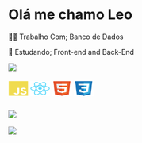 # Olá me chamo Leo 

👨‍💻 Trabalho Com; Banco de Dados

📖 Estudando; Front-end and Back-End




  <img height="180em" src="https://github-readme-stats.vercel.app/api/top-langs/?username=Leoh41&layout=compact&langs_count=7&theme=dark"/>
</div>

  <div style="display: inline_block"><br>

  <img align="center" alt="Leo-Js" height="30" width="40" src="https://raw.githubusercontent.com/devicons/devicon/master/icons/javascript/javascript-plain.svg">



  <img align="center" alt="Leo-React" height="30" width="40" src="https://raw.githubusercontent.com/devicons/devicon/master/icons/react/react-original.svg">

  <img align="center" alt="Leo-HTML" height="30" width="40" src="https://raw.githubusercontent.com/devicons/devicon/master/icons/html5/html5-original.svg">

  <img align="center" alt="Leo-Node" height="30" width="40" src="https://raw.githubusercontent.com/devicons/devicon/master/icons/css3/css3-original.svg">







</div>
  
  
  
  
  
  ##
 
<div> 
 

  <a href = "mailto: zalooneforever76@gmail.com"><img src="https://img.shields.io/badge/-Gmail-%23333?style=for-the-badge&logo=gmail&logoColor=white" target="_blank"></a>
  
  
  
  
  
  
  
<a href ="https://twitter.com/__Leo41__?t=ErU2OpENMGLmbCoROrsrsQ&s=33"><img src="https://img.shields.io/badge/Twitter-1DA1F2?style=for-the-badge&logo=twitter&logoColor=white" target="_blank"></a>
  
  

  
  
   
